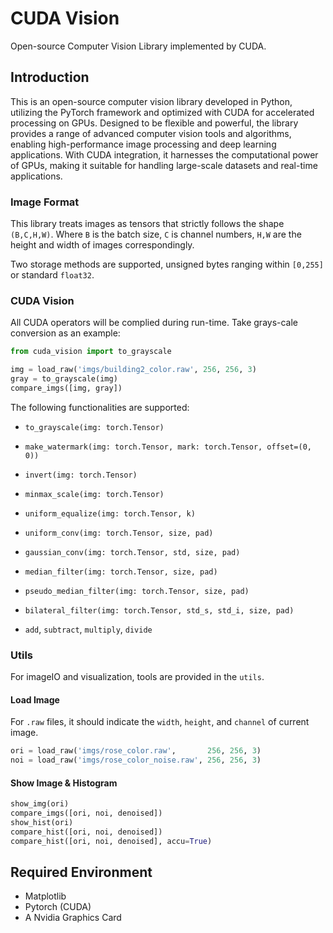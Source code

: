 # CUDA Vision
Open-source Computer Vision Library implemented by CUDA.

## Introduction

This is an open-source computer vision library developed in Python, utilizing the PyTorch framework and optimized with CUDA for accelerated processing on GPUs. Designed to be flexible and powerful, the library provides a range of advanced computer vision tools and algorithms, enabling high-performance image processing and deep learning applications. With CUDA integration, it harnesses the computational power of GPUs, making it suitable for handling large-scale datasets and real-time applications. 

### Image Format
This library treats images as tensors that strictly follows the shape ```(B,C,H,W)```. Where ```B``` is the batch size, 
```C``` is channel numbers, ```H,W``` are the height and width of images correspondingly.

Two storage methods are supported, unsigned bytes ranging within ```[0,255]``` or standard ```float32```.

### CUDA Vision

All CUDA operators will be complied during run-time. Take grays-cale conversion as an example:

```python
from cuda_vision import to_grayscale

img = load_raw('imgs/building2_color.raw', 256, 256, 3)
gray = to_grayscale(img)
compare_imgs([img, gray])
```

The following functionalities are supported:
- `to_grayscale(img: torch.Tensor)` 

- `make_watermark(img: torch.Tensor, mark: torch.Tensor, offset=(0, 0))`

- `invert(img: torch.Tensor)`

- `minmax_scale(img: torch.Tensor)`

- `uniform_equalize(img: torch.Tensor, k)`

- `uniform_conv(img: torch.Tensor, size, pad)`

- `gaussian_conv(img: torch.Tensor, std, size, pad)`

- `median_filter(img: torch.Tensor, size, pad)`

- `pseudo_median_filter(img: torch.Tensor, size, pad)`

- `bilateral_filter(img: torch.Tensor, std_s, std_i, size, pad)`

- `add`, `subtract`, `multiply`, `divide`

### Utils

For imageIO and visualization, tools are provided in the ```utils```.

#### Load Image
For ```.raw``` files, it should indicate the ```width```, ```height```, and ```channel``` of current image.
```python
ori = load_raw('imgs/rose_color.raw',       256, 256, 3)
noi = load_raw('imgs/rose_color_noise.raw', 256, 256, 3)
```

#### Show Image & Histogram
```python
show_img(ori)
compare_imgs([ori, noi, denoised])
show_hist(ori)
compare_hist([ori, noi, denoised])
compare_hist([ori, noi, denoised], accu=True)
```



## Required Environment

- Matplotlib
- Pytorch (CUDA)
- A Nvidia Graphics Card